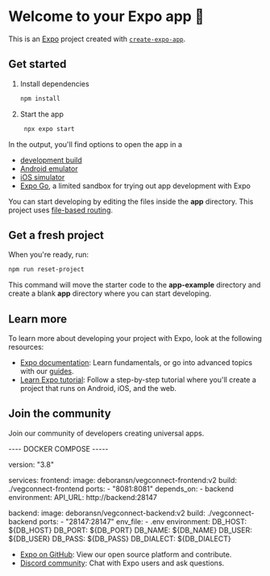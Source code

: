 # Welcome to your Expo app 👋

This is an [Expo](https://expo.dev) project created with [`create-expo-app`](https://www.npmjs.com/package/create-expo-app).

## Get started

1. Install dependencies

   ```bash
   npm install
   ```

2. Start the app

   ```bash
    npx expo start
   ```

In the output, you'll find options to open the app in a

- [development build](https://docs.expo.dev/develop/development-builds/introduction/)
- [Android emulator](https://docs.expo.dev/workflow/android-studio-emulator/)
- [iOS simulator](https://docs.expo.dev/workflow/ios-simulator/)
- [Expo Go](https://expo.dev/go), a limited sandbox for trying out app development with Expo

You can start developing by editing the files inside the **app** directory. This project uses [file-based routing](https://docs.expo.dev/router/introduction).

## Get a fresh project

When you're ready, run:

```bash
npm run reset-project
```

This command will move the starter code to the **app-example** directory and create a blank **app** directory where you can start developing.

## Learn more

To learn more about developing your project with Expo, look at the following resources:

- [Expo documentation](https://docs.expo.dev/): Learn fundamentals, or go into advanced topics with our [guides](https://docs.expo.dev/guides).
- [Learn Expo tutorial](https://docs.expo.dev/tutorial/introduction/): Follow a step-by-step tutorial where you'll create a project that runs on Android, iOS, and the web.

## Join the community

Join our community of developers creating universal apps.



---- DOCKER COMPOSE ----- 


version: "3.8"

services:
  frontend:
    image: deboransn/vegconnect-frontend:v2
    build: ./vegconnect-frontend
    ports:
      - "8081:8081"
    depends_on:
      - backend
    environment:
      API_URL: http://backend:28147

  backend:
    image: deboransn/vegconnect-backend:v2
    build: ./vegconnect-backend
    ports:
      - "28147:28147"
    env_file:
      - .env
    environment:
      DB_HOST: ${DB_HOST}
      DB_PORT: ${DB_PORT}
      DB_NAME: ${DB_NAME}
      DB_USER: ${DB_USER}
      DB_PASS: ${DB_PASS}
      DB_DIALECT: ${DB_DIALECT}


- [Expo on GitHub](https://github.com/expo/expo): View our open source platform and contribute.
- [Discord community](https://chat.expo.dev): Chat with Expo users and ask questions.
